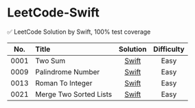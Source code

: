 # LeetCode-Swift
✅ LeetCode Solution by Swift, 100% test coverage

| No.    |  Title  |  Solution |  Difficulty
|:--------:|:--------------------------------------------------------------|:--------:|:--------:|
|0001|Two Sum|[Swift](https://github.com/huynq10/LeetCode-Swift/blob/main/leetcode/LeetCodeSolution/LeetCodeSolution/Easy/Easy_0001_Two_Sum.swift)|Easy||
|0009|Palindrome Number|[Swift](https://github.com/huynq10/LeetCode-Swift/blob/main/leetcode/LeetCodeSolution/LeetCodeSolution/Easy/Easy_0009_Palindrome_Number.swift)|Easy||
|0013|Roman To Integer|[Swift](https://github.com/huynq10/LeetCode-Swift/blob/main/leetcode/LeetCodeSolution/LeetCodeSolution/Easy/Easy_0013_Roman_To_Integer.swift)|Easy||
|0021|Merge Two Sorted Lists|[Swift](https://github.com/huynq10/LeetCode-Swift/blob/main/leetcode/LeetCodeSolution/LeetCodeSolution/Easy/Easy_0021_Merge_Two_Sorted_Lists.swift)|Easy||
